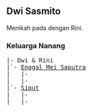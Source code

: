 ## Dwi Sasmito

Menikah pada dengan Rini.

### Keluarga Nanang
<pre>
|- Dwi & Rini
|`- <a href="Enggal">Enggal Mei Saputra</a>
|   |- 
|   |- 
|`- <a href="">Siput</a>
|   |- 
|   |- 
</pre>
